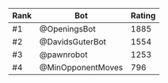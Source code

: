 Rank|Bot|Rating
---|---|---
#1|@OpeningsBot|1885
#2|@DavidsGuterBot|1554
#3|@pawnrobot|1253
#4|@MinOpponentMoves|796
